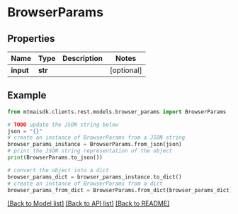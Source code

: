 # BrowserParams


## Properties

Name | Type | Description | Notes
------------ | ------------- | ------------- | -------------
**input** | **str** |  | [optional] 

## Example

```python
from mtmaisdk.clients.rest.models.browser_params import BrowserParams

# TODO update the JSON string below
json = "{}"
# create an instance of BrowserParams from a JSON string
browser_params_instance = BrowserParams.from_json(json)
# print the JSON string representation of the object
print(BrowserParams.to_json())

# convert the object into a dict
browser_params_dict = browser_params_instance.to_dict()
# create an instance of BrowserParams from a dict
browser_params_from_dict = BrowserParams.from_dict(browser_params_dict)
```
[[Back to Model list]](../README.md#documentation-for-models) [[Back to API list]](../README.md#documentation-for-api-endpoints) [[Back to README]](../README.md)



